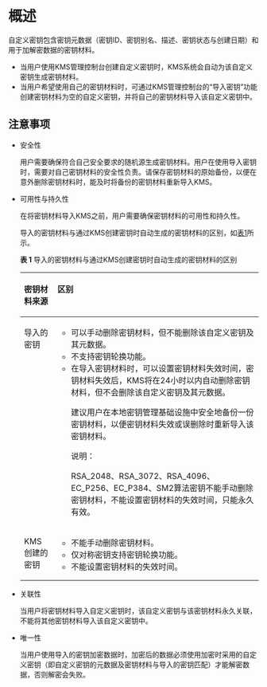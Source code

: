 # 概述<a name="dew_01_0088"></a>

自定义密钥包含密钥元数据（密钥ID、密钥别名、描述、密钥状态与创建日期）和用于加解密数据的密钥材料。

-   当用户使用KMS管理控制台创建自定义密钥时，KMS系统会自动为该自定义密钥生成密钥材料。
-   当用户希望使用自己的密钥材料时，可通过KMS管理控制台的“导入密钥”功能创建密钥材料为空的自定义密钥，并将自己的密钥材料导入该自定义密钥中。

## 注意事项<a name="s3f753595a83247f2893dd5dd1ddc46e5"></a>

-   安全性

    用户需要确保符合自己安全要求的随机源生成密钥材料。用户在使用导入密钥时，需要对自己密钥材料的安全性负责。请保存密钥材料的原始备份，以便在意外删除密钥材料时，能及时将备份的密钥材料重新导入KMS。

-   可用性与持久性

    在将密钥材料导入KMS之前，用户需要确保密钥材料的可用性和持久性。

    导入的密钥材料与通过KMS创建密钥时自动生成的密钥材料的区别，如[表1](#t487a5cf584df41c0ae6cb48067f92643)所示。

    **表 1**  导入的密钥材料与通过KMS创建密钥时自动生成的密钥材料的区别

    <a name="t487a5cf584df41c0ae6cb48067f92643"></a>
    <table><thead align="left"><tr id="r90c9721328be4eeab210f7fb6240a32e"><th class="cellrowborder" valign="top" width="14.000000000000002%" id="mcps1.2.3.1.1"><p id="zh-cn_topic_0101786406_p433534731217"><a name="zh-cn_topic_0101786406_p433534731217"></a><a name="zh-cn_topic_0101786406_p433534731217"></a>密钥材料来源</p>
    </th>
    <th class="cellrowborder" valign="top" width="86%" id="mcps1.2.3.1.2"><p id="a989d845859b1494da679ecdc4bc54116"><a name="a989d845859b1494da679ecdc4bc54116"></a><a name="a989d845859b1494da679ecdc4bc54116"></a>区别</p>
    </th>
    </tr>
    </thead>
    <tbody><tr id="r1872f0be6bc04a2f8d94d6c533da36d7"><td class="cellrowborder" valign="top" width="14.000000000000002%" headers="mcps1.2.3.1.1 "><p id="ab761a560838a44c0b3140ad1796a87cf"><a name="ab761a560838a44c0b3140ad1796a87cf"></a><a name="ab761a560838a44c0b3140ad1796a87cf"></a>导入的密钥</p>
    </td>
    <td class="cellrowborder" valign="top" width="86%" headers="mcps1.2.3.1.2 "><a name="u6dd1140bd0294c38afc239874611f83f"></a><a name="u6dd1140bd0294c38afc239874611f83f"></a><ul id="u6dd1140bd0294c38afc239874611f83f"><li>可以手动删除密钥材料，但不能删除该自定义密钥及其元数据。</li><li>不支持密钥轮换功能。</li><li>在导入密钥材料时，可以设置密钥材料失效时间，密钥材料失效后，KMS将在24小时以内自动删除密钥材料，但不会删除该自定义密钥及其元数据。<p id="a1e5fe1dc513b490a959e81a5d97dda34"><a name="a1e5fe1dc513b490a959e81a5d97dda34"></a><a name="a1e5fe1dc513b490a959e81a5d97dda34"></a>建议用户在本地密钥管理基础设施中安全地备份一份密钥材料，以便密钥材料失效或误删除时重新导入该密钥材料。</p>
    <div class="note" id="note139562554719"><a name="note139562554719"></a><a name="note139562554719"></a><span class="notetitle"> 说明： </span><div class="notebody"><p id="p1339520253477"><a name="p1339520253477"></a><a name="p1339520253477"></a>RSA_2048、RSA_3072、RSA_4096、EC_P256、EC_P384、SM2算法密钥不能手动删除密钥材料，不能设置密钥材料的失效时间，只能永久有效。</p>
    </div></div>
    </li></ul>
    </td>
    </tr>
    <tr id="r580413ae2f4149f18e7aaab8074b298d"><td class="cellrowborder" valign="top" width="14.000000000000002%" headers="mcps1.2.3.1.1 "><p id="a55f2428af3404bb89e9549a7825204f6"><a name="a55f2428af3404bb89e9549a7825204f6"></a><a name="a55f2428af3404bb89e9549a7825204f6"></a>KMS创建的密钥</p>
    </td>
    <td class="cellrowborder" valign="top" width="86%" headers="mcps1.2.3.1.2 "><a name="uab11f372242646fdb6d9fb6f30e9901d"></a><a name="uab11f372242646fdb6d9fb6f30e9901d"></a><ul id="uab11f372242646fdb6d9fb6f30e9901d"><li>不能手动删除密钥材料。</li><li>仅对称密钥支持密钥轮换功能。</li><li>不能设置密钥材料的失效时间。</li></ul>
    </td>
    </tr>
    </tbody>
    </table>

-   关联性

    当用户将密钥材料导入自定义密钥时，该自定义密钥与该密钥材料永久关联，不能将其他密钥材料导入该自定义密钥中。

-   唯一性

    当用户使用导入的密钥加密数据时，加密后的数据必须使用加密时采用的自定义密钥（即自定义密钥的元数据及密钥材料与导入的密钥匹配）才能解密数据，否则解密会失败。

